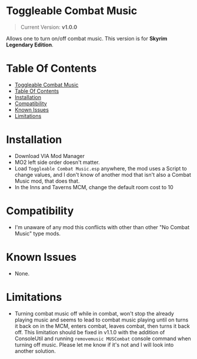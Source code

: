 # Toggleable Combat Music

> Current Version: **v1.0.0**

Allows one to turn on/off combat music. This version is for **Skyrim Legendary Edition**.

# Table Of Contents

<!-- TOC -->

-   [Toggleable Combat Music](#toggleable-combat-music)
-   [Table Of Contents](#table-of-contents)
-   [Installation](#installation)
-   [Compatibility](#compatibility)
-   [Known Issues](#known-issues)
-   [Limitations](#limitations)

<!-- /TOC -->

# Installation

-   Download VIA Mod Manager
-   MO2 left side order doesn't matter.
-   Load `Toggleable Combat Music.esp` anywhere, the mod uses a Script to change values, and I don't know of another mod that isn't also a Combat Music mod, that does that.
-   In the Inns and Taverns MCM, change the default room cost to 10

# Compatibility

-   I'm unaware of any mod this conflicts with other than other "No Combat Music" type mods.

# Known Issues

-   None.

# Limitations

-   Turning combat music off while in combat, won't stop the already playing music and seems to lead to combat music playing until on turns it back on in the MCM, enters combat, leaves combat, then turns it back off. This limitation should be fixed in v1.1.0 with the addition of ConsoleUtil and running `removemusic MUSCombat` console command when turning off music. Please let me know if it's not and I will look into another solution.
